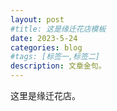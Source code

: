 ```yaml
---
layout: post
#title: 这是缘迁花店模板
date: 2023-5-24
categories: blog
#tags: [标签一,标签二]
description: 文章金句。
---
```


这里是缘迁花店。












